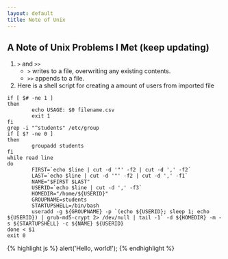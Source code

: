 ```yaml
---
layout: default
title: Note of Unix
---  
```


## A Note of Unix Problems I Met (keep updating)	  
1. `>` and `>>`
    *	`>` writes to a file, overwriting any existing contents.	 
    *	`>>` appends to a file.
2. Here is a shell script for creating a amount of users from imported file  
```#!/bin/bash  
if [ $# -ne 1 ]  
then    
        echo USAGE: $0 filename.csv  
        exit 1  
fi  
grep -i "^students" /etc/group
if [ $? -ne 0 ]
then
        groupadd students
fi
while read line  
do  
        FIRST=`echo $line | cut -d '"' -f2 | cut -d ',' -f2`  
        LAST=`echo $line | cut -d '"' -f2 | cut -d ',' -f1`  
        NAME="$FIRST $LAST"  
        USERID=`echo $line | cut -d ',' -f3`  
        HOMEDIR="/home/${USERID}"  
        GROUPNAME=students  
        STARTUPSHELL=/bin/bash  
        useradd -g ${GROUPNAME} -p `(echo ${USERID}; sleep 1; echo ${USERID}) | grub-md5-crypt 2> /dev/null | tail -1` -d ${HOMEDIR} -m -s ${STARTUPSHELL} -c ${NAME} ${USERID}  
done < $1  
exit 0
```

{% highlight js %}
alert('Hello, world!');
{% endhighlight %}